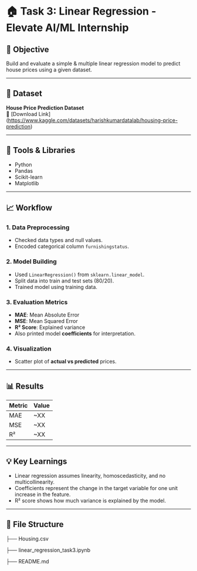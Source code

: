 # 🏠 Task 3: Linear Regression - Elevate AI/ML Internship

## 🎯 Objective

Build and evaluate a simple & multiple linear regression model to predict house prices using a given dataset.

---

## 📁 Dataset

**House Price Prediction Dataset**  
🔗 [Download Link]
(https://www.kaggle.com/datasets/harishkumardatalab/housing-price-prediction)

---

## 🧰 Tools & Libraries

- Python
- Pandas
- Scikit-learn
- Matplotlib

---

## 📈 Workflow

### 1. Data Preprocessing

- Checked data types and null values.
- Encoded categorical column `furnishingstatus`.

### 2. Model Building

- Used `LinearRegression()` from `sklearn.linear_model`.
- Split data into train and test sets (80/20).
- Trained model using training data.

### 3. Evaluation Metrics

- **MAE**: Mean Absolute Error
- **MSE**: Mean Squared Error
- **R² Score**: Explained variance
- Also printed model **coefficients** for interpretation.

### 4. Visualization

- Scatter plot of **actual vs predicted** prices.

---

## 📊 Results

| Metric | Value |
|--------|-------|
| MAE    | ~XX   |
| MSE    | ~XX   |
| R²     | ~XX   |

---

## 💡 Key Learnings

- Linear regression assumes linearity, homoscedasticity, and no multicollinearity.
- Coefficients represent the change in the target variable for one unit increase in the feature.
- R² score shows how much variance is explained by the model.

---

## 📎 File Structure

├── Housing.csv

├── linear_regression_task3.ipynb

├── README.md
